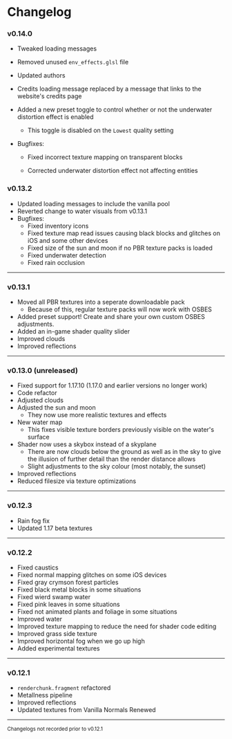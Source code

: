 # Changelog

### v0.14.0

* Tweaked loading messages

* Removed unused `env_effects.glsl` file

* Updated authors

* Credits loading message replaced by a message that links to the website's credits page

* Added a new preset toggle to control whether or not the underwater distortion effect is enabled
  
  * This toggle is disabled on the `Lowest` quality setting

* Bugfixes:
  
  * Fixed incorrect texture mapping on transparent blocks
  
  * Corrected underwater distortion effect not affecting entities

### v0.13.2

- Updated loading messages to include the vanilla pool
- Reverted change to water visuals from v0.13.1
- Bugfixes:
  - Fixed inventory icons
  - Fixed texture map read issues causing black blocks and glitches on iOS and some other devices
  - Fixed size of the sun and moon if no PBR texture packs is loaded
  - Fixed underwater detection
  - Fixed rain occlusion

-------------

### v0.13.1

- Moved all PBR textures into a seperate downloadable pack
  - Because of this, regular texture packs will now work with OSBES
- Added preset support! Create and share your own custom OSBES adjustments.
- Added an in-game shader quality slider
- Improved clouds
- Improved reflections

-------------

### v0.13.0 (unreleased)

- Fixed support for 1.17.10 (1.17.0 and earlier versions no longer work)
- Code refactor
- Adjusted clouds
- Adjusted the sun and moon
  - They now use more realistic textures and effects
- New water map 
  - This fixes visible texture borders previously visible on the water's surface
- Shader now uses a skybox instead of a skyplane
  - There are now clouds below the ground as well as in the sky to give the illusion of further detail than the render distance allows
  - Slight adjustments to the sky colour (most notably, the sunset)
- Improved reflections
- Reduced filesize via texture optimizations

-------------

### v0.12.3

- Rain fog fix
- Updated 1.17 beta textures

-------------

### v0.12.2

- Fixed caustics
- Fixed normal mapping glitches on some iOS devices
- Fixed gray crymson forest particles
- Fixed black metal blocks in some situations
- Fixed wierd swamp water
- Fixed pink leaves in some situations
- Fixed not animated plants and foliage in some situations
- Improved water
- Improved texture mapping to reduce the need for shader code editing
- Improved grass side texture
- Improved horizontal fog when we go up high
- Added experimental textures

------------

### v0.12.1

- `renderchunk.fragment` refactored
- Metallness pipeline
- Improved reflections
- Updated textures from Vanilla Normals Renewed

-----------

<sub>Changelogs not recorded prior to v0.12.1</sub>

